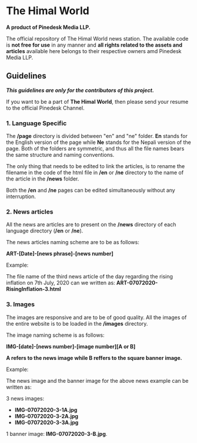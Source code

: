 # The Himal World
**A product of Pinedesk Media LLP.**

The official repository of The Himal World news station. The available code is **not free for use** in any manner and **all rights related to the assets and articles** available here belongs to their respective owners amd Pinedesk Media LLP.

## Guidelines

_**This guidelines are only for the contributors of this project.**_

If you want to be a part of **The Himal World**, then please send your resume to the official Pinedesk Channel.


### 1. Language Specific

The **/page** directory is divided between "en" and "ne" folder. **En** stands for the English version of the page while **Ne** stands for the Nepali version of the page. Both of the folders are symmetric, and thus all the file names bears the same structure and naming conventions.

The only thing that needs to be edited to link the articles, is to rename the filename in the code of the html file in **/en** or **/ne** directory to the name of the article in the **/news** folder.

Both the **/en** and **/ne** pages can be edited simultaneously without any interruption.


### 2. News articles
All the news are articles are to present on the **/news** directory of each language directory (**/en** or **/ne**).

The news articles naming scheme are to be as follows:

**ART-[Date]-[news phrase]-[news number]**

Example: 

The file name of the third news article of the day regarding the rising inflation on 7th July, 2020 can we written as: **ART-07072020-RisingInflation-3.html**


### 3. Images

The images are responsive and are to be of good quality. All the images of the entire website is to be loaded in the **/images** directory. 

The image naming scheme is as follows:

**IMG-[date]-[news number]-[image number][A or B]**

**A refers to the news image while B reffers to the square banner image.**

Example: 

The news image and the banner image for the above news example can be written as:

3 news images: 
+ **IMG-07072020-3-1A.jpg**
+ **IMG-07072020-3-2A.jpg** 
+ **IMG-07072020-3-3A.jpg**

1 banner image: 
**IMG-07072020-3-B.jpg**.
